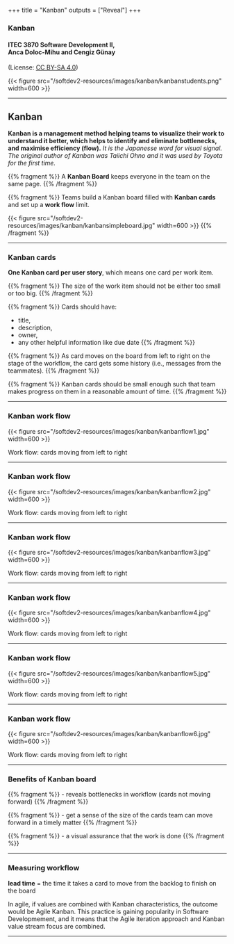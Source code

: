 +++
title = "Kanban"
outputs = ["Reveal"]
+++

### Kanban

#### ITEC 3870 Software Development II, <br> Anca Doloc-Mihu and Cengiz Günay

(License: [CC BY-SA 4.0](http://creativecommons.org/licenses/by-sa/4.0/))

{{< figure src="/softdev2-resources/images/kanban/kanbanstudents.png" width=600 >}}
    
---

## Kanban

**Kanban is a management method helping teams to visualize their work to understand it better, which helps to identify and eliminate bottlenecks, and maximise efficiency (flow).**
*It is the Japanesse word for visual signal. The original author of Kanban was Taiichi Ohno and it was used by Toyota for the first time.*

{{% fragment %}} A **Kanban Board** keeps everyone in the team on the same page.
{{% /fragment %}}

{{% fragment %}} Teams build a Kanban board filled with **Kanban cards** and set up a **work flow** limit.

{{< figure src="/softdev2-resources/images/kanban/kanbansimpleboard.jpg" width=600 >}}
{{% /fragment %}}

---

### Kanban cards

**One Kanban card per user story**, which means one card per work item. 

{{% fragment %}} The size of the work item should not be either too small or too big. {{% /fragment %}}

{{% fragment %}} Cards should have:
* title,
* description,
* owner,
* any other helpful information like due date
{{% /fragment %}}

{{% fragment %}} As card moves on the board from left to right on the stage of the workflow, the card gets some history (i.e., messages from the teammates).
{{% /fragment %}}

{{% fragment %}} Kanban cards should be small enough such that team makes progress on them in a reasonable amount of time. 
{{% /fragment %}}

---

### Kanban work flow

{{< figure src="/softdev2-resources/images/kanban/kanbanflow1.jpg" width=600 >}}

Work flow: cards moving from left to right

---

### Kanban work flow

{{< figure src="/softdev2-resources/images/kanban/kanbanflow2.jpg" width=600 >}}

Work flow: cards moving from left to right

---

### Kanban work flow

{{< figure src="/softdev2-resources/images/kanban/kanbanflow3.jpg" width=600 >}}

Work flow: cards moving from left to right

---

### Kanban work flow

{{< figure src="/softdev2-resources/images/kanban/kanbanflow4.jpg" width=600 >}}

Work flow: cards moving from left to right

---

### Kanban work flow

{{< figure src="/softdev2-resources/images/kanban/kanbanflow5.jpg" width=600 >}}

Work flow: cards moving from left to right

---

### Kanban work flow

{{< figure src="/softdev2-resources/images/kanban/kanbanflow6.jpg" width=600 >}}

Work flow: cards moving from left to right

---

### Benefits of Kanban board

{{% fragment %}} - reveals bottlenecks in workflow (cards not moving forward)
{{% /fragment %}}

{{% fragment %}} - get a sense of the size of the cards team can move forward in a timely matter
{{% /fragment %}}

{{% fragment %}} - a visual assurance that the work is done
{{% /fragment %}}

---

### Measuring workflow

**lead time** = the time it takes a card to move from the backlog to finish on the board

In agile, if values are combined with Kanban characteristics, the outcome would be Agile Kanban. This practice is gaining popularity in Software Developmement, and it means that  the Agile iteration approach and Kanban value stream focus are combined.

---

